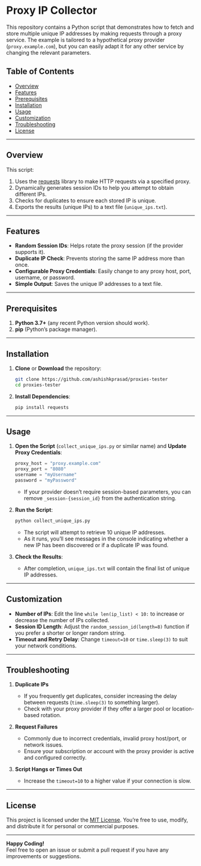 
# Proxy IP Collector

This repository contains a Python script that demonstrates how to fetch and store multiple unique IP addresses by making requests through a proxy service. The example is tailored to a hypothetical proxy provider (`proxy.example.com`), but you can easily adapt it for any other service by changing the relevant parameters.

## Table of Contents
- [Overview](#overview)
- [Features](#features)
- [Prerequisites](#prerequisites)
- [Installation](#installation)
- [Usage](#usage)
- [Customization](#customization)
- [Troubleshooting](#troubleshooting)
- [License](#license)

---

## Overview

This script:
1. Uses the [requests](https://pypi.org/project/requests/) library to make HTTP requests via a specified proxy.
2. Dynamically generates session IDs to help you attempt to obtain different IPs.
3. Checks for duplicates to ensure each stored IP is unique.
4. Exports the results (unique IPs) to a text file (`unique_ips.txt`).

---

## Features

- **Random Session IDs**: Helps rotate the proxy session (if the provider supports it).
- **Duplicate IP Check**: Prevents storing the same IP address more than once.
- **Configurable Proxy Credentials**: Easily change to any proxy host, port, username, or password.
- **Simple Output**: Saves the unique IP addresses to a text file.

---

## Prerequisites

1. **Python 3.7+** (any recent Python version should work).
2. **pip** (Python’s package manager).

---

## Installation

1. **Clone** or **Download** the repository:
   ```bash
   git clone https://github.com/ashishkprasad/proxies-tester
   cd proxies-tester
   ```
2. **Install Dependencies**:
   ```bash
   pip install requests
   ```

---

## Usage

1. **Open the Script** (`collect_unique_ips.py` or similar name) and **Update Proxy Credentials**:
   ```python
   proxy_host = "proxy.example.com"
   proxy_port = "8080"
   username = "myUsername"
   password = "myPassword"
   ```
   - If your provider doesn’t require session-based parameters, you can remove `_session-{session_id}` from the authentication string.

2. **Run the Script**:
   ```bash
   python collect_unique_ips.py
   ```
   - The script will attempt to retrieve 10 unique IP addresses.  
   - As it runs, you’ll see messages in the console indicating whether a new IP has been discovered or if a duplicate IP was found.

3. **Check the Results**:
   - After completion, `unique_ips.txt` will contain the final list of unique IP addresses.

---

## Customization

- **Number of IPs**: Edit the line `while len(ip_list) < 10:` to increase or decrease the number of IPs collected.
- **Session ID Length**: Adjust the `random_session_id(length=8)` function if you prefer a shorter or longer random string.
- **Timeout and Retry Delay**: Change `timeout=10` or `time.sleep(3)` to suit your network conditions.

---

## Troubleshooting

1. **Duplicate IPs**  
   - If you frequently get duplicates, consider increasing the delay between requests (`time.sleep(3)` to something larger).
   - Check with your proxy provider if they offer a larger pool or location-based rotation.

2. **Request Failures**  
   - Commonly due to incorrect credentials, invalid proxy host/port, or network issues.
   - Ensure your subscription or account with the proxy provider is active and configured correctly.

3. **Script Hangs or Times Out**  
   - Increase the `timeout=10` to a higher value if your connection is slow.

---

## License

This project is licensed under the [MIT License](LICENSE). You’re free to use, modify, and distribute it for personal or commercial purposes.

---

**Happy Coding!**  
Feel free to open an issue or submit a pull request if you have any improvements or suggestions.
